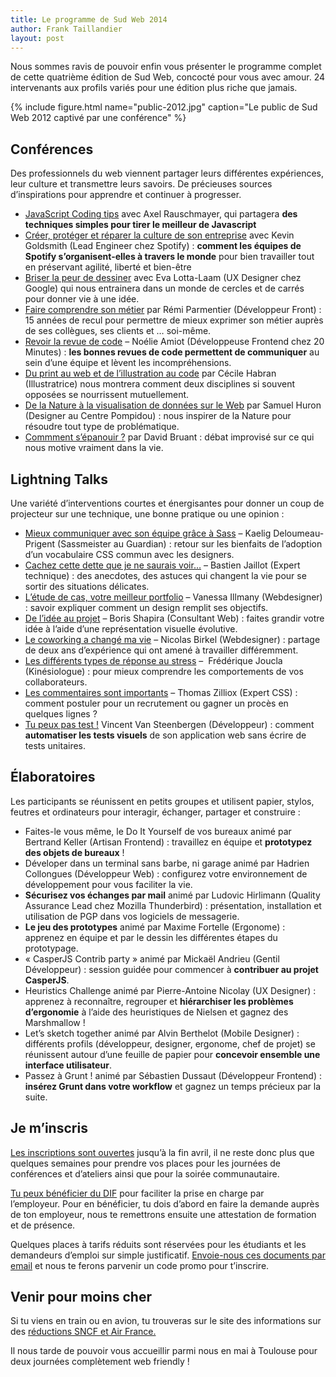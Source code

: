 ```yaml
---
title: Le programme de Sud Web 2014
author: Frank Taillandier
layout: post
---
```


Nous sommes ravis de pouvoir enfin vous présenter le programme complet de cette quatrième édition de Sud Web, concocté pour vous avec amour. 24 intervenants aux profils variés pour une édition plus riche que jamais.

{% include figure.html name="public-2012.jpg" caption="Le public de Sud Web 2012 captivé par une conférence" %}

## Conférences

Des professionnels du web viennent partager leurs différentes expériences, leur culture et transmettre leurs savoirs. De précieuses sources d&rsquo;inspirations pour apprendre et continuer à progresser.

  * [JavaScript Coding tips][2] avec Axel Rauschmayer, qui partagera **des techniques simples pour tirer le meilleur de Javascript**
  * [Créer, protéger et réparer la culture de son entreprise][3] avec Kevin Goldsmith (Lead Engineer chez Spotify) : **comment les équipes de Spotify s&rsquo;organisent-elles à travers le monde** pour bien travailler tout en préservant agilité, liberté et bien-être
  * [Briser la peur de dessiner][4] avec Eva Lotta-Laam (UX Designer chez Google) qui nous entrainera dans un monde de cercles et de carrés pour donner vie à une idée.
  * [Faire comprendre son métier][5] par Rémi Parmentier (Développeur Front) : 15 années de recul pour permettre de mieux exprimer son métier auprès de ses collègues, ses clients et … soi-même.
  * [Revoir la revue de code][6] &#8211; Noélie Amiot (Développeuse Frontend chez 20 Minutes) : **les bonnes revues de code permettent de communiquer** au sein d’une équipe et lèvent les incompréhensions.
  * [Du print au web et de l’illustration au code][7] par Cécile Habran (Illustratrice) nous montrera comment deux disciplines si souvent opposées se nourrissent mutuellement.
  * [De la Nature à la visualisation de données sur le Web][8] par Samuel Huron (Designer au Centre Pompidou) : nous inspirer de la Nature pour résoudre tout type de problématique.
  * [Commment s&rsquo;épanouir ?][9] par David Bruant : débat improvisé sur ce qui nous motive vraiment dans la vie.

## Lightning Talks

Une variété d&rsquo;interventions courtes et énergisantes pour donner un coup de projecteur sur une technique, une bonne pratique ou une opinion :

  * [Mieux communiquer avec son équipe grâce à Sass][10] &#8211; Kaelig Deloumeau-Prigent (Sassmeister au Guardian) : retour sur les bienfaits de l&rsquo;adoption d&rsquo;un vocabulaire CSS commun avec les designers.
  * [Cachez cette dette que je ne saurais voir&#8230;][11] &#8211; Bastien Jaillot (Expert technique) : des anecdotes, des astuces qui changent la vie pour se sortir des situations délicates.
  * [L&rsquo;étude de cas, votre meilleur portfolio][12] &#8211; Vanessa Illmany (Webdesigner) : savoir expliquer comment un design remplit ses objectifs.
  * [De l&rsquo;idée au projet][13] &#8211; Boris Shapira (Consultant Web) : faites grandir votre idée à l&rsquo;aide d&rsquo;une représentation visuelle évolutive.
  * [Le coworking a changé ma vie][14] &#8211; Nicolas Birkel (Webdesigner) : partage de deux ans d&rsquo;expérience qui ont amené à travailler différemment.
  * [Les différents types de réponse au stress][15] &#8211;  Frédérique Joucla (Kinésiologue) : pour mieux comprendre les comportements de vos collaborateurs.
  * [Les commentaires sont importants][16] &#8211; Thomas Zilliox (Expert CSS) : comment postuler pour un recrutement ou gagner un procès en quelques lignes ?
  * [Tu peux pas test !][17] Vincent Van Steenbergen (Développeur) : comment **automatiser les tests visuels** de son application web sans écrire de tests unitaires.

## Élaboratoires

Les participants se réunissent en petits groupes et utilisent papier, stylos, feutres et ordinateurs pour interagir, échanger, partager et construire :

  * Faites-le vous même, le Do It Yourself de vos bureaux animé par Bertrand Keller (Artisan Frontend) : travaillez en équipe et **prototypez des objets de bureaux** !
  * Déveloper dans un terminal sans barbe, ni garage animé par Hadrien Collongues (Développeur Web) : configurez votre environnement de développement pour vous faciliter la vie.
  * **Sécurisez vos échanges par mail** animé par Ludovic Hirlimann (Quality Assurance Lead chez Mozilla Thunderbird) : présentation, installation et utilisation de PGP dans vos logiciels de messagerie.
  * **Le jeu des prototypes** animé par Maxime Fortelle (Ergonome) : apprenez en équipe et par le dessin les différentes étapes du prototypage.
  * &laquo;&nbsp;CasperJS Contrib party&nbsp;&raquo; animé par Mickaël Andrieu (Gentil Développeur) : session guidée pour commencer à **contribuer au projet CasperJS**.
  * Heuristics Challenge animé par Pierre-Antoine Nicolay (UX Designer) : apprenez à reconnaître, regrouper et **hiérarchiser les problèmes d&rsquo;ergonomie** à l&rsquo;aide des heuristiques de Nielsen et gagnez des Marshmallow !
  * Let&rsquo;s sketch together animé par Alvin Berthelot (Mobile Designer) : différents profils (développeur, designer, ergonome, chef de projet) se réunissent autour d&rsquo;une feuille de papier pour **concevoir ensemble une interface utilisateur**.
  * Passez à Grunt ! animé par Sébastien Dussaut (Développeur Frontend) : **insérez Grunt dans votre workflow** et gagnez un temps précieux par la suite.

## Je m’inscris

[Les inscriptions sont ouvertes][18] jusqu’à la fin avril, il ne reste donc plus que quelques semaines pour prendre vos places pour les journées de conférences et d’ateliers ainsi que pour la soirée communautaire.

[Tu peux bénéficier du DIF][19] pour faciliter la prise en charge par l&rsquo;employeur. Pour en bénéficier, tu dois d’abord en faire la demande auprès de ton employeur, nous te remettrons ensuite une attestation de formation et de présence.

Quelques places à tarifs réduits sont réservées pour les étudiants et les demandeurs d&rsquo;emploi sur simple justificatif. [Envoie-nous ces documents par email][20] et nous te ferons parvenir un code promo pour t’inscrire.

## Venir pour moins cher

Si tu viens en train ou en avion, tu trouveras sur le site des informations sur des [réductions SNCF et Air France.][21]

Il nous tarde de pouvoir vous accueillir parmi nous en mai à Toulouse pour deux journées complètement web friendly !

 [1]: http://sudweb.fr/2014/orateurs.html
 [2]: https://vimeo.com/102974011
 [3]: http://vimeo.com/102774091
 [4]: http://vimeo.com/104819042
 [5]: http://vimeo.com/105428541
 [6]: http://vimeo.com/102773707
 [7]: https://vimeo.com/102964379
 [8]: http://vimeo.com/104818965
 [9]: https://vimeo.com/103403865
 [10]: http://vimeo.com/104518620
 [11]: https://vimeo.com/102966355
 [12]: http://vimeo.com/104525273
 [13]: http://vimeo.com/104818641
 [14]: http://vimeo.com/104817858
 [15]: http://vimeo.com/103404732
 [16]: http://vimeo.com/104818223
 [17]: https://vimeo.com/103391120
 [18]: http://sudweb.fr/2014/inscription.html
 [19]: http://sudweb.fr/blog/2014/comment-beneficier-du-dif-pour-sud-web/
 [20]: mailto:contact@sudweb.fr
 [21]: http://sudweb.fr/blog/2014/venir-a-toulouse-a-tout-prix-mais-surtout-a-petits-prix/
